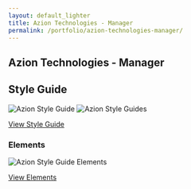 ```yaml
---
layout: default_lighter
title: Azion Technologies - Manager
permalink: /portfolio/azion-technologies-manager/
---
```


<main id="main">
	<section class="content conteiner-half">
		<div class="conteiner">
			<h1>Azion Technologies - Manager</h1>
			<!-- <p>Founded in 2011, Azion leads the next-generation of CDN services, providing outstanding performance, -->
			<!-- unique integrated security and advanced analytics. Powered by the Azion Real Time Platform, -->
			<!-- their global high performance network employs exceptional edge-computing and in-memory technologies, -->
			<!-- delivering a comprehensive and powerful set of solutions, including Web Performance, Media Acceleration, Live Streaming, Security and more.</p> -->
		</div>
	</section>
	<section class="content">
		<div class="conteiner">
			<h2>Style Guide</h2>
			<!-- <p><strong>Roles:</strong> Front-End (Responsive Website), Style Guide, UX Design and UI Design.</p> -->
			<!-- <p>This responsive style guide was developed the Google framework <a href="https://developers.google.com/web/tools/starter-kit/" target="_blank">Web Starter Kit</a> (SASS/SMACSS/Atomic design/JS/GULP).</p> -->
			<!-- <h3>Screens</h3> -->
			<div class="box alt">
				<div class="row 50% uniform">
					<img class="lazy" data-src="{{ site.url }}images/Azion-Style-Guide-1.jpg" alt="Azion Style Guide" />
					<img class="lazy" data-src="{{ site.url }}images/Azion-Style-Guide-2.jpg" alt="Azion Style Guide" />s
				</div>
			</div>
			<p><a href="{{ site.url }}pdfs/AzionStyleGuide-Website.pdf" target="_blank" class="button special">View Style Guide</a></p>
			<h3>Elements</h3>
			<div class="box alt">
				<div class="row 50% uniform">
					<div class="12u$"><span class="image fit"><img src="{{ site.url }}images/Azion-Style-Guide-3.jpg" alt="Azion Style Guide Elements" /></span></div>
				</div>
			</div>
			<p><a href="{{ site.url }}pdfs/AzionStyleGuide-Elements.pdf" target="_blank" class="button special">View Elements</a></p>
		</div>
	</section>

</main>